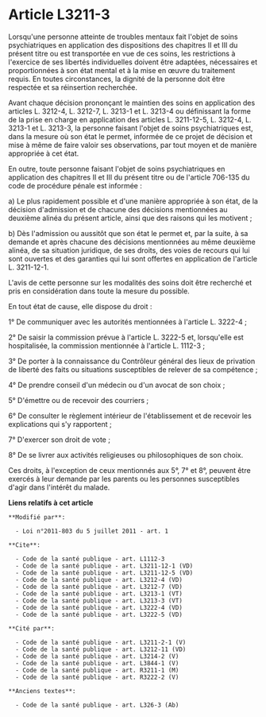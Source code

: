 # Article L3211-3

Lorsqu'une personne atteinte de troubles mentaux fait l'objet de soins psychiatriques en application des dispositions des
chapitres II et III du présent titre ou est transportée en vue de ces soins, les restrictions à l'exercice de ses libertés
individuelles doivent être adaptées, nécessaires et proportionnées à son état mental et à la mise en œuvre du traitement
requis. En toutes circonstances, la dignité de la personne doit être respectée et sa réinsertion recherchée. 

Avant chaque décision prononçant le maintien des soins en application des articles L. 3212-4, L. 3212-7, L. 3213-1 et L.
3213-4 ou définissant la forme de la prise en charge en application des articles L. 3211-12-5, L. 3212-4, L. 3213-1 et L.
3213-3, la personne faisant l'objet de soins psychiatriques est, dans la mesure où son état le permet, informée de ce projet
de décision et mise à même de faire valoir ses observations, par tout moyen et de manière appropriée à cet état. 

En outre, toute personne faisant l'objet de soins psychiatriques en application des chapitres II et III du présent titre ou
de l'article 706-135 du code de procédure pénale est informée : 

a) Le plus rapidement possible et d'une manière appropriée à son état, de la décision d'admission et de chacune des décisions
mentionnées au deuxième alinéa du présent article, ainsi que des raisons qui les motivent ; 

b) Dès l'admission ou aussitôt que son état le permet et, par la suite, à sa demande et après chacune des décisions
mentionnées au même deuxième alinéa, de sa situation juridique, de ses droits, des voies de recours qui lui sont ouvertes et
des garanties qui lui sont offertes en application de l'article L. 3211-12-1. 

L'avis de cette personne sur les modalités des soins doit être recherché et pris en considération dans toute la mesure du
possible. 

En tout état de cause, elle dispose du droit : 

1° De communiquer avec les autorités mentionnées à l'article L. 3222-4 ; 

2° De saisir la commission prévue à l'article L. 3222-5 et, lorsqu'elle est hospitalisée, la commission mentionnée à
l'article L. 1112-3 ; 

3° De porter à la connaissance du Contrôleur général des lieux de  privation de liberté des faits ou situations susceptibles
de relever de  sa compétence ; 

4° De prendre conseil d'un médecin ou d'un avocat de son choix ; 

5° D'émettre ou de recevoir des courriers ; 

6° De consulter le règlement intérieur de l'établissement et de recevoir les explications qui s'y rapportent ; 

7° D'exercer son droit de vote ; 

8° De se livrer aux activités religieuses ou philosophiques de son choix. 

Ces droits, à l'exception de ceux mentionnés aux 5°, 7° et 8°, peuvent être exercés à leur demande par les parents ou les
personnes susceptibles d'agir dans l'intérêt du malade.

**Liens relatifs à cet article**

	**Modifié par**:

	  - Loi n°2011-803 du 5 juillet 2011 - art. 1

	**Cite**:

	  - Code de la santé publique - art. L1112-3
	  - Code de la santé publique - art. L3211-12-1 (VD)
	  - Code de la santé publique - art. L3211-12-5 (VD)
	  - Code de la santé publique - art. L3212-4 (VD)
	  - Code de la santé publique - art. L3212-7 (VD)
	  - Code de la santé publique - art. L3213-1 (VT)
	  - Code de la santé publique - art. L3213-3 (VT)
	  - Code de la santé publique - art. L3222-4 (VD)
	  - Code de la santé publique - art. L3222-5 (VD)

	**Cité par**:

	  - Code de la santé publique - art. L3211-2-1 (V)
	  - Code de la santé publique - art. L3212-11 (VD)
	  - Code de la santé publique - art. L3214-2 (V)
	  - Code de la santé publique - art. L3844-1 (V)
	  - Code de la santé publique - art. R3211-1 (M)
	  - Code de la santé publique - art. R3222-2 (V)

	**Anciens textes**:

	  - Code de la santé publique - art. L326-3 (Ab)
